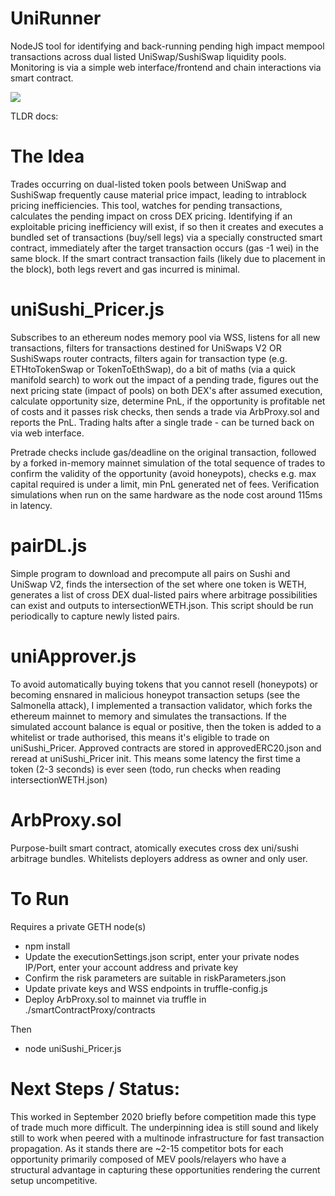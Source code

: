 # UniRunner

NodeJS tool for identifying and back-running pending high impact mempool transactions across dual listed UniSwap/SushiSwap liquidity pools. Monitoring is via a simple web interface/frontend and chain interactions via smart contract.

![](https://i.imgur.com/7GUFY9v.png)

TLDR docs:

# The Idea
Trades occurring on dual-listed token pools between UniSwap and SushiSwap frequently cause material price impact, leading to intrablock pricing inefficiencies.
This tool, watches for pending transactions, calculates the pending impact on cross DEX pricing. Identifying if an exploitable pricing inefficiency will exist, if so then it creates and executes a bundled set of transactions (buy/sell legs) via a specially constructed smart contract, immediately after the target transaction occurs (gas -1 wei) in the same block. If the smart contract transaction fails (likely due to placement in the block), both legs revert and gas incurred is minimal.

# uniSushi_Pricer.js
Subscribes to an ethereum nodes memory pool via WSS, listens for all new transactions, filters for transactions destined for UniSwaps V2 OR SushiSwaps router contracts, filters again for transaction type (e.g. ETHtoTokenSwap or TokenToEthSwap), do a bit of maths (via a quick manifold search) to work out the impact of a pending trade, figures out the next pricing state (impact of pools) on both DEX's after assumed execution, calculate opportunity size, determine PnL, if the opportunity is profitable net of costs and it passes risk checks, then sends a trade via ArbProxy.sol and reports the PnL. Trading halts after a single trade - can be turned back on via web interface.

Pretrade checks include gas/deadline on the original transaction, followed by a forked in-memory mainnet simulation of the total sequence of trades to confirm the validity of the opportunity (avoid honeypots), checks e.g. max capital required is under a limit, min PnL generated net of fees. Verification simulations when run on the same hardware as the node cost around 115ms in latency.

# pairDL.js
Simple program to download and precompute all pairs on Sushi and UniSwap V2, finds the intersection of the set where one token is WETH, generates a list of cross DEX dual-listed pairs where arbitrage possibilities can exist and outputs to intersectionWETH.json. This script should be run periodically to capture newly listed pairs.

# uniApprover.js
To avoid automatically buying tokens that you cannot resell (honeypots) or becoming ensnared in malicious honeypot transaction setups (see the Salmonella attack), I implemented a transaction validator, which forks the ethereum mainnet to memory and simulates the transactions. If the simulated account balance is equal or positive, then the token is added to a whitelist or trade authorised, this means it's eligible to trade on uniSushi_Pricer. Approved contracts are stored in approvedERC20.json and reread at uniSushi_Pricer init. This means some latency the first time a token (2-3 seconds) is ever seen (todo, run checks when reading intersectionWETH.json)

# ArbProxy.sol 
Purpose-built smart contract, atomically executes cross dex uni/sushi arbitrage bundles. Whitelists deployers address as owner and only user.

# To Run 
Requires a private GETH node(s)
- npm install
- Update the executionSettings.json script, enter your private nodes IP/Port, enter your account address and private key
- Confirm the risk parameters are suitable in riskParameters.json
- Update private keys and WSS endpoints in truffle-config.js
- Deploy ArbProxy.sol to mainnet via truffle in ./smartContractProxy/contracts 

Then
- node uniSushi_Pricer.js

# Next Steps / Status:
This worked in September 2020 briefly before competition made this type of trade much more difficult. The underpinning idea is still sound and likely still to work when peered with a multinode infrastructure for fast transaction propagation. As it stands there are ~2-15 competitor bots for each opportunity primarily composed of MEV pools/relayers who have a structural advantage in capturing these opportunities rendering the current setup uncompetitive.


